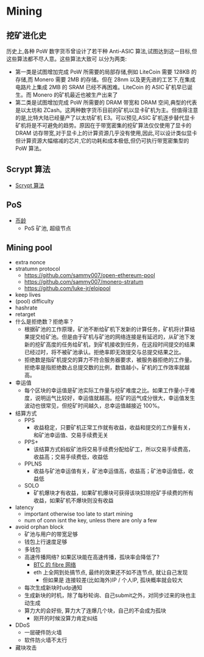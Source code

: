 # Mining

## 挖矿进化史
历史上,各种 PoW 数字货币曾设计了若干种
Anti-ASIC 算法,试图达到这一目标,但这些算法都不尽人意。这些算法大致可
以分为两类:

+ 第一类是试图增加完成 PoW 所需要的局部存储,例如 LiteCoin 需要 128KB 的存储,而 Monero 需要 2MB 的存储。但在 28nm 以及更先进的工艺下,在集成电路片上集成 2MB 的 SRAM 已经不再困难。LiteCoin 的 ASIC 矿机早已诞生。而 Monero 的矿机最近也被生产出来了
+ 第二类是试图增加完成 PoW 所需要的 DRAM 带宽和 DRAM 空间,典型的代表是以太坊和 ZCash。这两种数字货币目前的矿机以显卡矿机为主。但值得注意的是,比特大陆已经量产了以太坊矿机 E3。可以预见,ASIC 矿机逐步替代显卡矿机将是不可避免的趋势。原因在于带宽密集的挖矿算法仅仅使用了显卡的 DRAM 访存带宽,对于显卡上的计算资源几乎没有使用,因此,可以设计类似显卡但计算资源大幅缩减的芯片,它的功耗和成本极低,但仍可执行带宽密集型的 PoW 算法。

## Scrypt 算法
+ [Scrypt 算法](altcoin/scrypt.html#scrypt-%E7%AE%97%E6%B3%95)

## PoS
+ [币龄](blockchain/readme.html#pos-proof-of-stake%E6%9D%83%E7%9B%8A%E8%AF%81%E6%98%8E)
    * PoS 矿池, 超级节点

## Mining pool
+ extra nonce
+ stratumn protocol
    * https://github.com/sammy007/open-ethereum-pool
    * https://github.com/sammy007/monero-stratum
    * https://github.com/luke-jr/eloipool
+ keep lives
+ (pool) difficulty
+ hashrate
+ retarget
+ 什么是拒绝数？拒绝率？
    * 根据矿池的工作原理，矿池不断给矿机下发新的计算任务，矿机将计算结果提交给矿池。但是由于矿机与矿池的网络连接是有延迟的，从矿池下发新的挖矿高度的任务给矿机，到矿机接收到任务，在这段时间提交的结果已经过时，将不被矿池承认。拒绝率即无效提交与总提交结果之比。
    * 拒绝数是指矿机提交的算力不符合服务器要求，被服务器拒绝的工作量。拒绝率是指拒绝数占总提交数的比例，数值越小，矿机的工作效率就越高。
+ 幸运值
    * 每个区块的幸运值是矿池实际工作量与挖矿难度之比。如果工作量小于难度，说明运气比较好，幸运值就越高。挖矿的运气成分很大，幸运值发生波动也很常见，但挖矿时间越久，总幸运值越接近 100%。
+ 结算方式
    * PPS
        - 收益稳定，只要矿机正常工作就有收益，收益和提交的工作量有关，和矿池幸运值、交易手续费无关
    * PPS+
        - 该结算方式蚂蚁矿池将交易手续费分配给矿工，所以交易手续费高，收益高；交易手续费低，收益低
    * PPLNS
        - 收益与矿池幸运值有关，矿池幸运值高，收益高；矿池幸运值低，收益低
    * SOLO
        - 矿机爆块才有收益，如果矿机爆块可获得该块扣除挖矿手续费的所有收益，如果矿机不爆块则没有收益
+ latency
    * important otherwise too late to start mining
    * num of conn isnt the key, unless there are only a few
+ avoid orphan block
    * 矿池与用户的带宽足够
    * 钱包上行速度足够
    * 多钱包
    * 高速传播网络? 如果区块能在高速传播，孤块率会降低了?
        - [BTC 的 fibre 网络](http://bitcoinfibre.org/)
        - eth 上全网到处搞节点, 最终的效果还不如不连节点, 就让自己发现
            + 但如果是 连接较差(比如海外)IP / 个人IP, 孤块概率就会较大
    * 每次生成新块时udp通知
    * 生成新块的时机，除了每秒轮询、自己submit之外，对同步过来的块也主动生成
    * 算力大的会好些, 算力大了连爆几个块，自己的不会成为孤块
        - 刚开的时候没算力肯定纠结
+ DDoS
    * 一层硬件防火墙
    * 软件防火墙不太行
+ 藏块攻击
